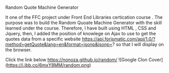 Random Quote Machine Generator 

It one of the FFC project under Front End Libraries certication course . The purpose was to build the Random Quoate Machine Generator with the skill learned under the course.
Therefore, I have built using HTML , CSS and Jquery, then, I added the position of knowlege on Ajax to use to get the quotes data from a specific website 
https://api.forismatic.com/api/1.0/?method=getQuote&lang=en&format=jsonp&jsonp=? so that I will display on the browser. 

Click the link below 
https://nonoza.github.io/random/
![Google Clon Cover] (https://i.ibb.co/6mxY8MM/random.png)
